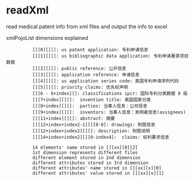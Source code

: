 # readXml
read medical patent info from xml files and output the info to excel

xmlPojoList dimensions explained
               
              [][0][][]: us patent application: 专利申请信息
              [][1][][]: us bibliographic data application: 专利申请著录项目数据
              [][2][][]: public reference: 公开信息
              [][3][][]: application reference: 申请信息
              [][4][][]: us application series code: 美国专利申请序列代码
              [][5][][]: priority claims: 优先权声明
              [][6 - 6+index][]: classifications ipcr: 国际专利分类数据 8 版
              [][7+index][][]:  invention title: 美国国家分类
              [][8+index][][]:  parties: 当事人信息：公司信息
              [][9+index][][]:  inventors: 当事人信息：发明者信息(assignees)
              [][11+index][][]: abstract: 摘要
              [][12+index+index2-1][][0-8]: drawings: 附图信息
              [][12+index+index2][][]: description: 附图说明
              [][14+index+index2][][0-index4]:  claims: 权利要求信息
              
              14 elements' name stored in [][xx][0][2]
              1st dimension represents different files 
              different element stored in 2nd dimension
              different attributes stored in 3rd dimension  
              different attributes' name stored in [][xx][x][0]
              different attributes' value stored in [][xx][x][1]
